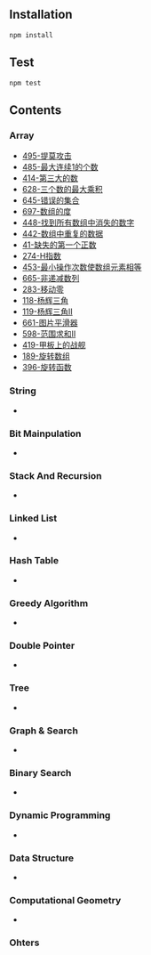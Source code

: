 ## Installation
```shell
npm install
```
## Test
```shell
npm test
```
## Contents

### Array

- [495-提莫攻击](./doc/495-提莫攻击.md)
- [485-最大连续1的个数](./doc/485-最大连续1的个数.md)
- [414-第三大的数](./doc/414-第三大的数.md)
- [628-三个数的最大乘积](./doc/628-三个数的最大乘积.md)
- [645-错误的集合](./doc/645-错误的集合.md)
- [697-数组的度](./doc/697-数组的度.md)
- [448-找到所有数组中消失的数字](./doc/448-找到所有数组中消失的数字.md)
- [442-数组中重复的数据](./doc/442-数组中重复的数据.md)
- [41-缺失的第一个正数](./doc/41-缺失的第一个正数.md)
- [274-H指数](./doc/274-H指数.md)
- [453-最小操作次数使数组元素相等](./doc/453-最小操作次数使数组元素相等.md)
- [665-非递减数列](./doc/665-非递减数列.md)
- [283-移动零](./doc/283-移动零.md)
- [118-杨辉三角](./doc/118-杨辉三角.md)
- [119-杨辉三角II](./doc/119-杨辉三角II.md)
- [661-图片平滑器](./doc/661-图片平滑器.md)
- [598-范围求和II](./doc/598-范围求和II.md)
- [419-甲板上的战舰](./doc/419-甲板上的战舰.md)
- [189-旋转数组](./doc/189-旋转数组.md)
- [396-旋转函数](./doc/396-旋转函数.md)

### String
- 
### Bit Mainpulation
- 
### Stack And Recursion
- 
### Linked List
- 
### Hash Table
- 
### Greedy Algorithm
- 
### Double Pointer
- 
### Tree
- 
### Graph & Search
- 
### Binary Search
- 
### Dynamic Programming
- 
### Data Structure
- 
### Computational Geometry
- 
### Ohters

